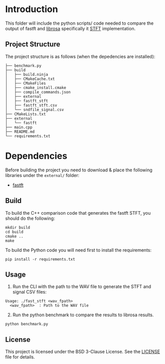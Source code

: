 # Introduction

This folder will include the python scripts/ code needed to compare the output of fastft and [librosa](https://librosa.org/doc/latest/index.html) specifically it [STFT](https://librosa.org/doc/main/generated/librosa.stft.html) implementation.


## Project Structure

The project structure is as follows (when the depedencies are installed):

```
├── benchmark.py
├── build
│   ├── build.ninja
│   ├── CMakeCache.txt
│   ├── CMakeFiles
│   ├── cmake_install.cmake
│   ├── compile_commands.json
│   ├── external
│   ├── fastft_stft
│   ├── fastft_stft.csv
│   └── sndfile_signal.csv
├── CMakeLists.txt
├── external
│   └── fastft
├── main.cpp
├── README.md
└── requirements.txt
```
# Dependencies 
Before building the project you need to download & place the following libraries under the `external/` folder: 

- [fastft](https://github.com/SuperKogito/fastft)

## Build
To build the C++ comparison code that generates the fastft STFT, you should do the following: 

```
mkdir build
cd build
cmake ..
make
```


To build the Python code you will need first to install the requirements:

```
pip install -r requirements.txt
```


## Usage 
1. Run the CLI with the path to the WAV file to generate the STFT and signal CSV files:

```
Usage: ./fast_stft <wav_fpath>
  <wav_fpath>  : Path to the WAV file
```

2. Run the python benchmark to compare the results to librosa results.
```
python benchmark.py
```

## License

This project is licensed under the BSD 3-Clause License. See the [LICENSE](https://github.com/SuperKogito/fastft/blob/master/LICENSE) file for details.

